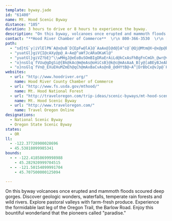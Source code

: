 ```yaml
---
template: byway.jade
id: "61400"
name: Mt. Hood Scenic Byway
distance: "105"
duration: 3 hours to drive or 8 hours to experience the byway.
description: "On this byway, volcanoes once erupted and mammoth floods scoured deep gorges. Discover geologic wonders, waterfalls, temperate rain forests and wild rivers. Explore pastoral valleys with farm-fresh produce. Experience the formidable last leg of the Oregon Trail, the Barlow Road. Enjoy this bountiful wonderland that the pioneers called \"paradise.\""
contact: "**Hood River Chamber of Commerce**  \r\n 800-366-3530  \r\n [Send E-mail](mailto:info@hoodriver.org )  \r\n\r\n**Oregon's Mt. Hood Territory - Mt. Hood Visitor Information Center**  \r\n 888-622-3002 \r\n [Send E-mail](mailto:info@mthoodterritory.com )  \r\n\r\n**West Columbia Gorge Chamber of Commerce**  \r\n 503-669-7473  \r\n [Send E-mail](mailto:info@westcolumbiagorgechamber.com )  \r\n\r\n"
path: 
  - "sd}tG`y|iVlElPN`A@x@uB`D{EpFw@lA}@`AaAx@}@d@}A^c@`@Qj@Mtm@X~@x@p@bBfCxAlEb@xCNzDnAf{@XvGrElq@r@tHl@rJRQfPRfIXn@AbA]d@[h@w@^aAXkAJaBGgGJqBHs@XmA^eAn@mA~@y@p@[FBrAOr@?hCZbEDTM|b@?t@GjGeBtAQhRGbED|BT|Ad@tAl@vDdDlCdB~Aj@bD`@nREpBK~Bk@nB{@vCk@lW?lE{ETEhX}ZbMuKhBoBtJaKnGsHjEyDbC_BdLeFGgCQaBa@gAjd@ai@jTyWzVyYtAgBxBeEfBuF~@_Fd@{FpBkdAi@GjBq~@`CgwA^oJz@sa@\\sTlE{vBdC{tARcCb@}BvGoJpEgKzEkS|@gCbDeGlAkA^MbHu@bA_@rB}AlG{F|AmB|ByD~AeErAiEx@wD^{EDuCEwCc@uEiAgE_A_Ce@y@yAmB]Yvx@edBd@qAr@uCd@}@hBgCVQ`@P|@`BnBjC~@rBb@j@hBl@nBzAlB^TPl@fBh@j@t@XfEXhAMh@e@Pm@A_@OWi@Gw@r@c@JaEyA]q@U_CUeAcAoC]_@q@YcCESQIYAs@t@sBNy@?_@O_A}AiEEy@NcAh@o@vDwCt@MlAR~@yBZsA|@aHAgBg@mD?k@Jg@dAqC^aCZYN?TLJX?fAuAfFOx@?n@RtBPd@VV^@XShAqDNuAJqC?sBKuBSqABeA~@oBhAkELUVOpBAnAXrW|R|CdBdAZh@DzCaAtCwAh@A`@V`AzB~AtEXb@ZLrM??o\\N}ICaPDaDJk@Pm@j@y@hGmCdCsAbBgARWlF{MhF{D~@YrB]fBu@pAy@jUaSbCeAxBg@|CQbGLjDa@|@e@`DsCRg@PwAX[XDlD`BbAfAnAjD|FjQNX\\JNErBoBdCsAlA_BOlBsAhIMxAVdAbD`GXdADr@AdBaAdCC^?f@Lx@DfE^fBLrAMpBo@~C?d@FZRRzAAZFXb@~@`FNZl@^fGrBv^~KlAn@hBhCr@n@`@RbA[|BeBfCsAz@_AhAmBr@k@@bAyCtLo@tAoAxBmEtJSrAUpCo@rDJzDRdAlC`E~BfC_@~JEfGInz@IfFe@zE"
  - "yuatGl}giV{I@cAXy@p@_A~Ae@^aWfJcARaOKaKl@"
  - "yuatGl}giVZ?bE}^\\wMHgJ@eEoBuSOmBIgDRaErAiLd@kCxAsFhBgFnCmGh_@wr@vLgT`Tq\\nOqUdB{BbCyB`HeDrByAlCyCtAuBnAkC`AyCt@gDb@mDXmE~B{m@LmJVgr@PiH|@oPr@mHbAaInE_\\hGk`@Z_D\\oDNcDp@yZX_Hh@mHbA{IrRkqA~@aIPqDBaHmAmiAa@{Is@mG_A{FqHq^wJ_d@uM{n@}FiUqDaL}I}ZmAgHq@uGWkFIoFRmJrDyh@fCaa@^{Mx@ai@D_J_AeNwFqs@y@kGmC{NmCyOu@uHUeF]qV[q\\GkUFsCTgDr@_F|VwvAtAeJrH{`@bLmp@dBoIrAmF|BgHlDkIpl@ghAxEoJ~JcYjNme@bBoG|Lwa@dKc^lAuFlCwN`TweAbEcUd@_DdEuc@vC{]`BcMlAyG`Rc~@tEkRlBmGnFwOnGiOrJ{ShMoYrByDbCoDrEuEvUgRnC_BjHgDz@k@~MuJdEgDdFaFtIuJfEeGlGiKxJiSjCyGnAmErEqRbCyLd^c~A^mCJmCUaHmBuV_G}|@YoCkAmIWkCiCm]aD{Wo@kLyBcYIsCBkCN{Bx@aDx@_CrCmDdCkBpBmB~AyBn@wAXmAXgC@kBO{KFmA`@uC|@sBnAmAvBkAhCq@rAs@hAmAx@eBZaBHqAAaCKy@u@sC_NcZoIqVaDyJ{@uEs@gKc@oCeAoCmA{Bo@y@cCaEiBsEcBoI]}D[aFe@iKc@gNEmDTuCVeAjA_Cp@s@`A_@dAWdAD`A^|@l@zCdDx@j@bA^hADhAO~@c@v@s@nA}BhC{GbCoHbCsKlFi[x@oINgDRcMj@{o@CwDQSSa@qAmIs@wCyCiJm@kCi@uEIsC?qCJsC\\sCrB}KHeB?wND}ANy@XaA`CmDj@qC~@}GXqCDgAEaHDmCHqALa@z@qABgDNsDj@mJb@gE"
  - "o}nsGlq`fVUu@gDgSi@{Bk@kAc@m@eAs@oHiCsB}@k@c@mAsAaA_B[y@[aBEyBJeAb@gBdA_B|AyArDyBdC_AdH{AfAk@`AkARg@^_BJgBKyBYyAoOyf@Ky@C{ARkDGy@Ke@_@m@o@_@sBEy@Mi@i@c@oAE}@Bg@tAoPHoCGy@]qAw@eA_As@o@s@Ys@I}@Fy@Ry@dDmE^oAX_C?wAY_Ca@mAqAgCOw@Cm@J{@hA_EJs@TqCHaC?gAOw@Yu@k@c@w@Go@Xc@f@_@pAmB|Pi@xDk@jB_A`BsApAsAZi@EiAm@kCsCq@[k@KsB?oOx@_A^cAt@mCjEcBxAyBn@gFNuAReAl@gCdCcBx@yA?_Ae@a@_@k@mAOg@MyABiBLy@Ty@^o@h@k@nEkBbAu@Te@j@wB@uAOeBY_AYe@eAs@g@MqBDaEz@o@^y@~@iAxBiA~AkIhFgBpAa@j@Qt@CvAZpA|@bCNdABvAGh@Sj@u@fAeA\\s@EcAy@k@kAOy@?y@d@iE?k@UqAYe@o@a@YEqCJu@KYSsJMqBD}@b@a@|@OrA?f@T|@"
  - "o}nsGlq`fVn@_EXuEHuMZmEh@qCh@mAxBaCvAs@nB_@dHYtB@~A^|DrBbCx@vJp@`HfBrBBx@OdBo@vAiA~@uAl@sAfGaRzB{FtDgIfDgGzCaFx@kBf@aBd@yCFqCG{ENg@CmGR_ERgBvBgMVyBD_BAgAyBgP]oDOuVo@uEm@gDu@qCcBcEsR}[yBsEs@sB_@_CuA}Ms@yDiByEoCgFiAqCk@yBKuAEwA^{Dn@sCh@gAr@cApAo@tBe@bWzBbCEd@CbBu@~AaBbAyBl@iDDkDmAiH_AiDOaB?kBTaCh@{B|AsE^qDGgDq@aDcAyBmD_FoA_C}AcFk@qAkCaCuAq@yC_@sGJgEj@gFzAqEbCgYpQwDrB_Cx@iARiBKiCi@s@_@_A}@yBcDqJ_MmD_F}C{F_AeDc@wBYcCU{Bi@cMUqBOs@u@yBgAaB}BqA_ASsScBiJgA}Au@gBqBi@eBUcBIkAHqBRmAb@eBhEwKnAsCx@kAt@s@lAw@pHoCt@e@n@eA^sALwA?s@SgBsBsFiAyDKo@e@yEQsDEsKUmBYo@cAkAeBg@aE`@oAKs@[y@}@kA_Fc@oCo@sAcAw@_@MkAAeBn@iC~AiBDu@[i@e@s@oAYcAEcA?sA~@{FNqCy@iSWiCg@_Di@{BqKi]m@gDQwBOaCSiSaAusAWcLi@_J}AuNoDqRoDoMcDeKcHkNc[yk@kJuQ_AsBmFaPgIeUgA_C{AoC}D}FwFoFeFkD_HuCqEqA}JuBeK}@oO[soBeBkIYyVkDmEYwCXsG|AsCP{Hc@gHJcu@lHwj@bG_Bd@wEpDeBfAi@RcAJ_AYqGuDoAI{F^iAK}FaD}AYiE?sFx@{Fs@iBGiDXcDO}@JcI|CqBh@cJj@qCEo@M_GmCkCk@sAAeEz@mCD}D_A}DyAwEuAiCFgAXyAdAqA~AwEpM}@dBeA~AgE`D_Cj@gGSwDq@mDA_d@hH{JvA_CNsCDyLYyEXmAXoB~@cApAgHzKsEzFcE`FiAdAcB`AuAd@cKjAuAF}AGwHeByAQcCHiCT}Bb@aEFoGaBwBWuAG}DD}BMyB}@cCkBaCaCoC_C{BsCqBoDiAgDeAqEc@mC}G}o@sAyFoBaFgDwEmD{CmFmCe[mFyAKiF[{XIw_@HyENkEb@gEr@eW`F}Jr@{B?eL_A{OmCsBU{DW}EGqALaC`A}FxEyCvAcARqCDyDi@iHg@wALsFxAwBDiCGsBLwXfFmIlBcCdAgJ`FeFdCq@ReCJsHJq]_@wu@@ed@Mua@DeMRcWJgFq@mEuB_BiAcD{C_QaTwGiFwh@}ZwDuByDyAiu@ySwCiAgLyFmFkB}Du@mDc@qDOeC?cPhAgN|A}ETyAKgDoAaFkEeF{DqJgE{B_BeAsAcAyB_@kAy@mD}CiReAcEqBwF{@gBwBsD_BmB_FsE}Q{KwJsFkD_B}HmCiPcFmCWqAFw@PoBx@}B~AeCtAmA^sANuCWgA_@yAgAs@s@yA}CgD}Lq@kBcAuBeByByJuIeAyAi@wAi@gBs@mEoA{Te@gEs@gD}A_FyC{FyAkBo@m@_BgAgBgAoBy@kFeAoD?kBJsIfAwGlAcWrDaBJwCK}@SiBk@uJyEsBi@cCc@sDYkGRoDp@eIrBqBRkFRsFGy`@F}w@M}KGmBOuA[{CeAoLaHoGeCoLoDmEeBeQoImDqBiCu@mB]_CMmCJiDf@sFtBkD~@iBH_Ci@aBu@i@_@yGmIgBgAeB]cBE{Ev@aA^cALwAWoBo@oBqAsAoAmBkAcBm@u@ImBReBhA}EtGeB~A{BfA_CAcAYsAw@{@eAi@aA}@_Cy@gDyAmEo@qAoBmBmAe@u@McAJcAZoAv@cClB}Al@"
websites: 
  - url: "http://www.hoodriver.org/"
    name: Hood River County Chamber of Commerce
  - url: "http://www.fs.usda.gov/mthood/"
    name: Mt. Hood National Forest
  - url: "http://traveloregon.com/trip-ideas/scenic-byways/mt-hood-scenic-byway/"
    name: Mt. Hood Scenic Byway
  - url: "http://www.traveloregon.com/"
    name: Travel Oregon Online
designations: 
  - National Scenic Byway
  - Oregon State Scenic Byway
states: 
  - OR
ll: 
  - -122.37728900028696
  - 45.53818099985341
bounds: 
  - - -122.41858699998988
    - 45.282920999704515
  - - -121.50154099991704
    - 45.707500000125094

---
```


On this byway volcanoes once erupted and mammoth floods scoured deep gorges. Discover geologic wonders, waterfalls, temperate rain forests and wild rivers. Explore pastoral valleys with farm-fresh produce. Experience the formidable last leg of the Oregon Trail, the Barlow Road. Enjoy this bountiful wonderland that the pioneers called "paradise."